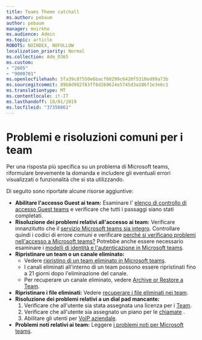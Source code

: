 ```yaml
---
title: Teams Theme catchall
ms.author: pebaum
author: pebaum
manager: mnirkhe
ms.audience: Admin
ms.topic: article
ROBOTS: NOINDEX, NOFOLLOW
localization_priority: Normal
ms.collection: Adm_O365
ms.custom:
- "2605"
- "9000701"
ms.openlocfilehash: 5fa39c87550e6bacf60299c6420f5318ed99a73b
ms.sourcegitcommit: 89b8d982f83ff8d269624e5745d3a186f1e3e6c1
ms.translationtype: MT
ms.contentlocale: it-IT
ms.lasthandoff: 10/01/2019
ms.locfileid: "37350861"
---
```

#   <a name="teams-common-issues-and-resolutions"></a>Problemi e risoluzioni comuni per i team

Per una risposta più specifica su un problema di Microsoft teams, riformulare brevemente la domanda e includere gli eventuali errori visualizzati o funzionalità che si sta utilizzando.

Di seguito sono riportate alcune risorse aggiuntive:

- **Abilitare l'accesso Guest ai team:** Esaminare l' [elenco di controllo di accesso Guest teams](https://docs.microsoft.com/microsoftteams/guest-access-checklist) e verificare che tutti i passaggi siano stati completati.
- **Risoluzione dei problemi relativi all'accesso ai team:** Verificare innanzitutto che il [servizio Microsoft teams sia integro](https://admin.microsoft.com/Adminportal/Home?source=applauncher#/servicehealth). Controllare quindi i codici di errore comuni e verificare [perché si verificano problemi nell'accesso a Microsoft teams?](https://support.office.com/article/a02f683b-61a3-4008-9447-ee60c5593b0f)  Potrebbe anche essere necessario esaminare i [modelli di identità e l'autenticazione in Microsoft teams](https://docs.microsoft.com/MicrosoftTeams/identify-models-authentication).
- **Ripristinare un team o un canale eliminato:** 
    - Vedere [ripristino di un team eliminato in Microsoft teams](https://blogs.technet.microsoft.com/skypehybridguy/2017/07/23/restoring-a-deleted-team-in-microsoft-teams/).
    - I canali eliminati all'interno di un team possono essere ripristinati fino a 21 giorni dopo l'eliminazione del canale. 
    - Per recuperare un canale eliminato, vedere [Archive or Restore a Team](https://support.office.com/article/archive-or-restore-a-team-dc161cfd-b328-440f-974b-5da5bd98b5a7).
- **Ripristinare i file eliminati:** Vedere [recuperare i file eliminati nei team](https://support.office.com/article/recover-deleted-files-in-teams-a591d771-89a6-49e2-ab7e-271936fe3c4e).
- **Risoluzione dei problemi relativi a un dial pad mancante:**  
    1. Verificare che all'utente sia stata assegnata una licenza per i [Team](https://docs.microsoft.com/MicrosoftTeams/assign-teams-licenses).
    2. Verificare che all'utente sia assegnato un piano per le [chiamate](https://docs.microsoft.com/MicrosoftTeams/calling-plan-landing-page) .
    3. Abilitare gli utenti per [VoIP aziendale](https://docs.microsoft.com/en-us/skypeforbusiness/skype-for-business-hybrid-solutions/plan-your-phone-system-cloud-pbx-solution/enable-users-for-enterprise-voice-online-and-phone-system-voicemail#to-enable-your-users-for-phone-system-in-office-365-voice-and-voicemail).
- **Problemi noti relativi ai team:** Leggere [i problemi noti per Microsoft teams](https://docs.microsoft.com/microsoftteams/known-issues).